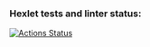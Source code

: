 ### Hexlet tests and linter status:
[![Actions Status](https://github.com/SCRWL/python-project-lvl1/workflows/hexlet-check/badge.svg)](https://github.com/SCRWL/python-project-lvl1/actions)